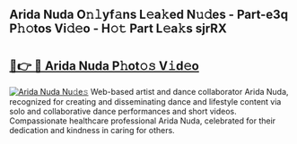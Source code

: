 ## Arida Nuda O𝚗𝚕yf𝚊ns L𝚎a𝚔ed N𝚞𝚍es - Part-e3q P𝚑𝚘tos Vi𝚍𝚎o - H𝚘𝚝 Part L𝚎a𝚔s sjrRX

# <h2><a href="http://kf7wt2c.oniu.top/?m=Arida+Nuda">🔗👉 🔴 Arida Nuda P𝚑ot𝚘𝚜 V𝚒d𝚎o</a></h2>

[![Arida Nuda Nu𝚍e𝚜](https://i.imgur.com/0qMVB7G.gif)](http://kf7wt2c.oniu.top/?m=Arida+Nuda)
Web-based artist and dance collaborator Arida Nuda, recognized for creating and disseminating dance and lifestyle content via solo and collaborative dance performances and short videos. Compassionate healthcare professional Arida Nuda, celebrated for their dedication and kindness in caring for others.  
